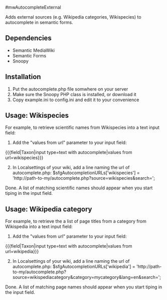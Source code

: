#mwAutocompleteExternal

Adds external sources (e.g. Wikipedia categories, Wikispecies) to autocomplete in semantic forms.

## Dependencies
* Semantic MediaWiki
* Semantic Forms
* Snoopy

## Installation
1. Put the autocomplete.php file somwhere on your server
2. Make sure the Snoopy PHP class is installed, or download it
3. Copy example.ini to config.ini and edit it to your convenience

## Usage: Wikispecies
For example, to retrieve scientific names from Wikispecies into a text input field:
1. Add the "values from url" parameter to your input field:

 {{{field|Taxon|input type=text with autocomplete|values from url=wikispecies}}}
 
2. In Localsettings of your wiki, add a line naming the url of autocomplete.php:
 $sfgAutocompletionURLs['wikispecies'] = 'http://path-to-my/autocomplete.php?source=wikispecies&search=<substr>'; 
 
Done. A list of matching scientific names should appear when you start tiping in the input field.

## Usage: Wikipedia category
For example, to retrieve the a list of page titles from a category from Wikispedia into a text input field:

1. Add the "values from url" parameter to your input field:

 {{{field|Taxon|input type=text with autocomplete|values from url=wikipedia}}}
 
2. In Localsettings of your wiki, add a line naming the url of autocomplete.php:
 $sfgAutocompletionURLs['wikipedia'] = 'http://path-to-my/autocomplete.php?source=wikispediacategory&category=mycategory&lang=en&search=<substr>'; 
 
Done. A list of matching page names should appear when you start tiping in the input field.
